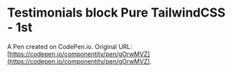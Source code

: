 # Testimonials block Pure TailwindCSS - 1st

A Pen created on CodePen.io. Original URL: [https://codepen.io/componentity/pen/gOrwMVZ](https://codepen.io/componentity/pen/gOrwMVZ).


